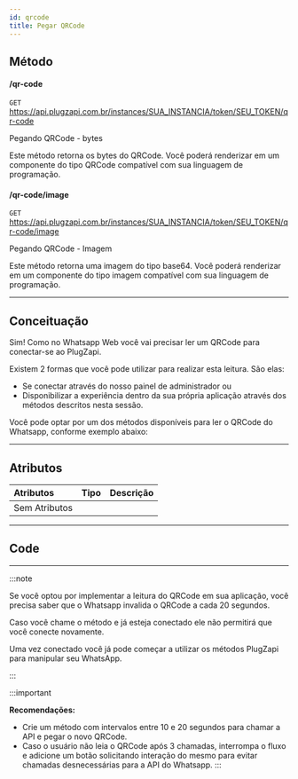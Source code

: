 ```yaml
---
id: qrcode
title: Pegar QRCode
---
```


## Método

#### /qr-code

`GET` https://api.plugzapi.com.br/instances/SUA_INSTANCIA/token/SEU_TOKEN/qr-code

Pegando QRCode - bytes

Este método retorna os bytes do QRCode. Você poderá renderizar em um componente do tipo QRCode compatível com sua linguagem de programação.

#### /qr-code/image

`GET` https://api.plugzapi.com.br/instances/SUA_INSTANCIA/token/SEU_TOKEN/qr-code/image

Pegando QRCode - Imagem

Este método retorna uma imagem do tipo base64. Você poderá renderizar em um componente do tipo imagem compatível com sua linguagem de programação.

---

## Conceituação

Sim! Como no Whatsapp Web você vai precisar ler um QRCode para conectar-se ao PlugZapi.

Existem 2 formas que você pode utilizar para realizar esta leitura. São elas:

- Se conectar através do nosso painel de administrador ou
- Disponibilizar a experiência dentro da sua própria aplicação através dos métodos descritos nesta sessão.

Você pode optar por um dos métodos disponíveis para ler o QRCode do Whatsapp, conforme exemplo abaixo:

---

## Atributos

| Atributos     | Tipo | Descrição |
| :------------ | :--: | :-------- |
| Sem Atributos |      |           |

---

## Code

---

:::note

Se você optou por implementar a leitura do QRCode em sua aplicação, você precisa saber que o Whatsapp invalida o QRCode a cada 20 segundos.

Caso você chame o método e já esteja conectado ele não permitirá que você conecte novamente.

Uma vez conectado você já pode começar a utilizar os métodos PlugZapi para manipular seu WhatsApp.

:::

:::important

**Recomendações:**

- Crie um método com intervalos entre 10 e 20 segundos para chamar a API e pegar o novo QRCode.
- Caso o usuário não leia o QRCode após 3 chamadas, interrompa o fluxo e adicione um botão solicitando interação do mesmo para evitar chamadas desnecessárias para a API do Whatsapp. :::
